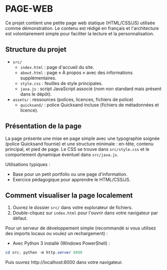 # PAGE-WEB

Ce projet contient une petite page web statique (HTML/CSS/JS) utilisée comme démonstration. Le contenu est rédigé en français et l'architecture est volontairement simple pour faciliter la lecture et la personnalisation.

## Structure du projet

- `src/`
	- `index.html` : page d'accueil du site.
	- `about.html` : page « À propos » avec des informations supplémentaires.
	- `style.css` : feuilles de style principales.
	- `java.js` : script JavaScript associé (nom non standard mais présent dans le dépôt).
- `assets/` : ressources (polices, licences, fichiers de police)
	- `quicksand/` : police Quicksand incluse (fichiers de métadonnées et licence).

## Présentation de la page

La page présente une mise en page simple avec une typographie soignée (police Quicksand fournie) et une structure minimale : en-tête, contenu principal, et pied de page. Le CSS se trouve dans `src/style.css` et le comportement dynamique éventuel dans `src/java.js`.

Utilisations typiques :
- Base pour un petit portfolio ou une page d'information.
- Exercice pédagogique pour apprendre le HTML/CSS/JS.

## Comment visualiser la page localement

1. Ouvrez le dossier `src/` dans votre explorateur de fichiers.
2. Double-cliquez sur `index.html` pour l'ouvrir dans votre navigateur par défaut.

Pour un serveur de développement simple (recommandé si vous utilisez des imports locaux ou voulez un rechargement) :

- Avec Python 3 installé (Windows PowerShell) :

```powershell
cd src; python -m http.server 8000
```

Puis ouvrez http://localhost:8000 dans votre navigateur.
